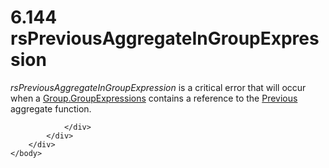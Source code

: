 <html dir="LTR" xmlns:mshelp="http://msdn.microsoft.com/mshelp" xmlns:ddue="http://ddue.schemas.microsoft.com/authoring/2003/5" xmlns:xlink="http://www.w3.org/1999/xlink" xmlns:tool="http://www.microsoft.com/tooltip">
    <head>
        <meta http-equiv="Content-Type" content="text/html; CHARSET=utf-8"></meta>
        <meta name="save" content="history"></meta>
        <title>6.144 rsPreviousAggregateInGroupExpression</title>
        <xml>
            <mshelp:toctitle title="6.144 rsPreviousAggregateInGroupExpression"></mshelp:toctitle>
            <mshelp:rltitle title="[MS-RDL]: rsPreviousAggregateInGroupExpression"></mshelp:rltitle>
            <mshelp:keyword index="A" term="eb280bc7-fb39-4db8-8c6a-a08b11ee9492"></mshelp:keyword>
            <mshelp:attr name="DCSext.ContentType" value="open specification"></mshelp:attr>
            <mshelp:attr name="AssetID" value="eb280bc7-fb39-4db8-8c6a-a08b11ee9492"></mshelp:attr>
            <mshelp:attr name="TopicType" value="kbRef"></mshelp:attr>
            <mshelp:attr name="DCSext.Title" value="[MS-RDL]: rsPreviousAggregateInGroupExpression" />
        </xml>
    </head>
    <body>
        <div id="header">
            <h1 class="heading">6.144 rsPreviousAggregateInGroupExpression</h1>
        </div>
        <div id="mainSection">
            <div id="mainBody">
                <div id="allHistory" class="saveHistory"></div>
                <div id="sectionSection0" class="section" name="collapseableSection">
                    

<p><i>rsPreviousAggregateInGroupExpression</i> is a critical
error that will occur when a <a href="ca135130-df86-43e2-9b59-c78e84e051c2.md">Group.GroupExpressions</a>
contains a reference to the <a href="3e1da2a1-547f-4b00-b88e-62847bea3419.md">Previous</a>
aggregate function.</p>


                </div>
            </div>
        </div>
    </body>
</html>